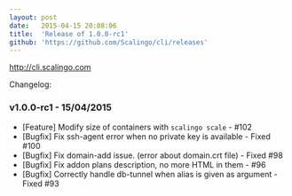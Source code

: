```yaml
---
layout:	post
date:	2015-04-15 20:08:06
title:	'Release of 1.0.0-rc1'
github: 'https://github.com/Scalingo/cli/releases'
---
```


http://cli.scalingo.com

Changelog: 

### v1.0.0-rc1 - 15/04/2015

* [Feature] Modify size of containers with `scalingo scale` - #102
* [Bugfix] Fix ssh-agent error when no private key is available - Fixed #100
* [Bugfix] Fix domain-add issue. (error about domain.crt file) - Fixed #98
* [Bugfix] Fix addon plans description, no more HTML in them  - #96
* [Bugfix] Correctly handle db-tunnel when alias is given as argument - Fixed #93

